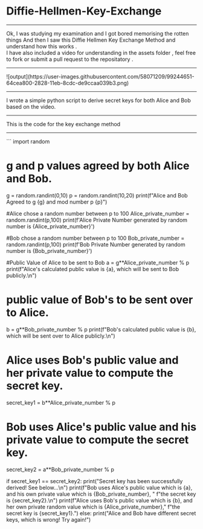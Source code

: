 # Diffie-Hellmen-Key-Exchange
<hr>
Ok, I was studying my examination and I got bored memorising the rotten things And then I saw this Diffie Hellmen Key Exchange Method and understand how this works .
<br>
I have also included a video for understanding in the assets folder , feel free to fork or submit a pull request to the repositatory .
<hr>
![output](https://user-images.githubusercontent.com/58071209/99244651-64cea800-2828-11eb-8cdc-de9ccaa039b3.png)
<hr>

I wrote a simple python script to derive secret keys for both Alice and Bob based on the video.
<hr>

This is the code for the key exchange method
<hr>
```
import random

# g and p values agreed by both Alice and Bob.
g = random.randint(0,10)
p = random.randint(10,20)
print(f"Alice and Bob Agreed to g {g} and mod number p {p}")

#Alice chose a random number between p to 100
Alice_private_number = random.randint(p,100)
print(f'Alice Private Number generated by random number is {Alice_private_number}')

#Bob chose a random number between p to 100
Bob_private_number = random.randint(p,100)
print(f'Bob Private Number generated by random number is {Bob_private_number}')

#Public Value of Alice to be sent to Bob
a = g**Alice_private_number % p
print(f"Alice's calculated public value is {a}, which will be sent to Bob publicly.\n")

# public value of Bob's to be sent over to Alice.
b = g**Bob_private_number % p
print(f"Bob's calculated public value is {b}, which will be sent over to Alice publicly.\n")


# Alice uses Bob's public value and her private value to compute the secret key.
secret_key1 = b**Alice_private_number % p

# Bob uses Alice's public value and his private value to compute the secret key.
secret_key2 = a**Bob_private_number % p

if secret_key1 == secret_key2:
    print("Secret key has been successfully derived! See below...\n")
    print(f"Bob uses Alice's public value which is {a}, and his own private value which is {Bob_private_number}, "
          f"the secret key is {secret_key2}.\n")
    print(f"Alice uses Bob's public value which is {b}, and her own private random value which is {Alice_private_number},"
          f"the secret key is {secret_key1}.")
else:
    print("Alice and Bob have different secret keys, which is wrong! Try again!")

```
